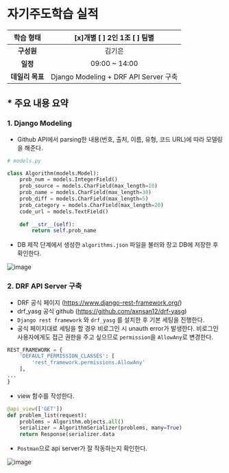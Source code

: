 # 자기주도학습 실적


|  **학습 형태**  |     [x]개별 [ ] 2인 1조 [ ] 팀별      |
| :-------------: | :-----------------------------------: |
|   **구성원**    |                김기은                 |
|    **일정**     |             09:00 ~ 14:00             |
| **데일리 목표** | Django Modeling + DRF API Server 구축 |

## * 주요 내용 요약

### 1. Django Modeling

- Github API에서 parsing한 내용(번호, 출처, 이름, 유형, 코드 URL)에 따라 모델링을 해준다.

```python
# models.py

class Algorithm(models.Model):
    prob_num = models.IntegerField()
    prob_source = models.CharField(max_length=10)
    prob_name = models.CharField(max_length=30)
    prob_diff = models.CharField(max_length=5)
    prob_category = models.CharField(max_length=20)
    code_url = models.TextField()
    
    def __str__(self):
        return self.prob_name
```

- DB 제작 단계에서 생성한 `algorithms.json` 파일을 불러와 장고 DB에 저장한 후 확인한다.

![image](https://user-images.githubusercontent.com/52814897/70926548-abdc7800-2070-11ea-85ca-a80ad3a05b8d.png)

### 2. DRF API Server 구축

- DRF 공식 페이지 (https://www.django-rest-framework.org/)
- drf_yasg 공식 github (https://github.com/axnsan12/drf-yasg)
- `Django rest framework` 와 `drf_yasg` 를 설치한 후 기본 세팅을 진행한다.
- 공식 페이지대로 세팅을 할 경우 비로그인 시 unauth error가 발생한다. 비로그인 사용자에게도 접근 권한을 주고 싶으므로 `permission`을 `AllowAny`로 변경한다.

```python
REST_FRAMEWORK = {
    'DEFAULT_PERMISSION_CLASSES': [
        'rest_framework.permissions.AllowAny'
    ],
...
}
```

- view 함수를 작성한다.

```python
@api_view(['GET'])
def problem_list(request):
    problems = Algorithm.objects.all()
    serializer = AlgorithmSerializer(problems, many=True)
    return Response(serializer.data
```

- `Postman`으로 api server가 잘 작동하는지 확인한다.

![image](https://user-images.githubusercontent.com/52814897/70638331-098d5080-1c7c-11ea-8733-2bd36bfc2513.png)


